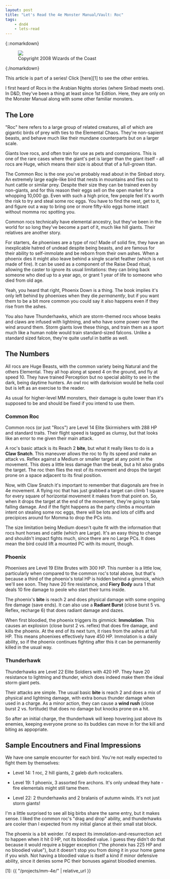 ```yaml
---
layout: post
title: "Let's Read the 4e Monster Manual/Vault: Roc"
tags:
    - dnd4
    - lets-read
---
```


{::nomarkdown}
<figure class="right">
  <img src="{{ "/assets/wir-mm-4e-roc.png" | absolute_url }}"/>
  <figcaption>
    Copyright 2008 Wizards of the Coast
  </figcaption>
</figure>
{:/nomarkdown}

This article is part of a series! Click [here][1] to see the other entries.

I first heard of Rocs in the Arabian Nights stories (where Sinbad meets one). In
D&D, they've been a thing at least since 1st Edition. Here, they are only on the
Monster Manual along with some other familiar monsters.

## The Lore

"Roc" here refers to a large group of related creatures, all of which are
gigantic birds of prey with ties to the Elemental Chaos. They're non-sapient
beasts, and behave much like their mundane counterparts but on a larger scale.

Giants love rocs, and often train for use as pets and companions. This is one of
the rare cases where the giant's pet is larger than the giant itself - all rocs
are Huge, which means their size is about that of a full-grown titan.

The Common Roc is the one you've probably read about in the Sinbad story. An
extremely large eagle-like bird that nests in mountains and flies out to hunt
cattle or similar prey. Despite their size they can be trained even by
non-giants, and for this reason their eggs sell on the open market for a
whopping 10,000 gp. Even with such a high price, few people feel it's worth the
risk to try and steal some roc eggs. You have to find the nest, get to it, and
figure out a way to bring one or more fifty-kilo eggs home intact without momma
roc spotting you.

Common rocs technically have elemental ancestry, but they've been in the world
for so long they've become a part of it, much like hill giants. Their relatives
are another story.

For starters, 4e phoenixes are a type of roc! Made of solid fire, they have an
inexplicable hatred of undead despite being beasts, and are famous for their
ability to self-immolate and be reborn from their own ashes. When a phoenix dies
it might also leave behind a single scarlet feather (which is not made of
fire). It can be used as a component of the Raise Dead ritual, allowing the
caster to ignore its usual limitations: they can bring back someone who died up
to a year ago, or grant 1 year of life to someone who died from old age.

Yeah, you heard that right, Phoenix Down is a thing. The book implies it's only
left behind by phoenixes when they die _permanently_, but if you want them to be
a bit more common you could say it also happens even if they rise from the
ashes.

You also have Thunderhawks, which are storm-themed rocs whose beaks and claws
are infused with lightning, and who have some power over the wind around
them. Storm giants love these things, and train them as a sport much like a
human noble would train standard-sized falcons. Unlike a standard sized falcon,
they're quite useful in battle as well.

## The Numbers

All rocs are Huge Beasts, with the common variety being Natural and the others
Elemental. They all hop along at speed 4 on the ground, and fly at
speed 10. They have trained Perception but no special ability to see in the
dark, being daytime hunters. An owl roc with darkvision would be hella cool but
is left as an exercise to the reader.

As usual for higher-level MM monsters, their damage is quite lower than it's
supposed to be and should be fixed if you intend to use them.

### Common Roc

Common rocs (or just "Rocs") are Level 14 Elite Skirmishers with 288 HP and
standard traits. Their flight speed is tagged as clumsy, but that looks like an
error to me given their main attack.

A roc's basic attack is its Reach 2 **bite**, but what it really likes to do is
a **Claw Snatch**. This maneuver allows the roc to fly its speed and make an
attack vs. Reflex against a Medium or smaller target at any point in the
movement. This does a little less damage than the beak, but a hit also grabs the
target. The roc then flies the rest of its movement and drops the target prone
on a space adjacent to its final position.

Now, with Claw Snatch it's important to remember that diagonals are free in 4e
movement. A flying roc that has just grabbed a target can climb 1 square for
every square of horizontal movement it makes from that point on. So, when it
drops the target at the end of the movement, they're going to take falling
damage. And if the fight happens as the party climbs a mountain intent on
stealing some roc eggs, there will be lots and lots of cliffs and precipices
around for Momma to drop the PCs into.

The size limitation being Medium doesn't quite fit with the information that
rocs hunt horses and cattle (which are Large). It's an easy thing to change and
shouldn't impact fights much, since there are no Large PCs. It does mean the
bird could lift a mounted PC with its mount, though.

### Phoenix

Phoenixes are Level 19 Elite Brutes with 300 HP. This number is a little low,
particularly when compared to the common roc's total above, but that's because a
third of the phoenix's total HP is hidden behind a gimmick, which we'll see
soon. They have 20 fire resistance, and **Fiery Body** aura 1 that deals 10 fire
damage to peole who start their turns inside.

The phoenix's **bite** is reach 2 and does physical damage with some ongoing
fire damage (save ends). It can also use a **Radiant Burst** (close burst 5
vs. Reflex, recharge 6) that does radiant damage and dazes.

When first bloodied, the phoenix triggers its gimmick: **Immolation**. This
causes an explosion (close burst 2 vs. reflex) that does fire damage, and kills
the phoenix. At the end of its next turn, it rises from the ashes at full
HP. This means phoenixes effectively have 450 HP. Immolation is a daily ability,
so if the phoenix continues fighting after this it can be permanently killed in
the usual way.

### Thunderhawk

Thunderhawks are Level 22 Elite Soldiers with 420 HP. They have 20 resistance to
lightning and thunder, which does indeed make them the ideal storm giant pets.

Their attacks are simple. The usual basic **bite** is reach 2 and does a mix of
physical and lightning damage, with extra bonus thunder damage when used in a
charge. As a minor action, they can cause a **wind rush** (close burst 2
vs. fortitude) that does no damage but knocks prone on a hit.

So after an initial charge, the thunderhawk will keep hovering just above its
enemies, keeping everyone prone so its buddies can move in for the kill and
biting as appopriate.

## Sample Encoutners and Final Impressions

We have one sample encounter for each bird. You're not really expected to fight
them by themselves:

- Level 14: 1 roc, 2 hill giants, 2 galeb durh rockcallers.

- Level 19: 1 phoenix, 3 assorted fire archons. It's only undead they hate -
  fire elementals might still tame them.

- Level 22: 2 thunderhawks and 2 bralanis of autumn winds. It's not just storm
  giants!

I'm a little surprised to see all big birbs share the same entry, but it makes
sense. I liked the common roc's "drag and drop" ability, and thunderhawks are
cooler than I expected from my initial glance at their small stat block.

The phoenix is a bit weirder. I'd expect its immolation-and-resurrection act to
happen when it hit 0 HP, not its bloodied value. I guess they didn't do that
because it would require a bigger exception ("the phoneix has 225 HP and no
bloodied value"), but it doesn't stop you from doing it in your home game if you
wish. Not having a bloodied value is itself a kind if minor defensive ability,
since it denies some PC their bonuses against bloodied enemies.

[1]: {{ "/projects/mm-4e/" | relative_url }}
